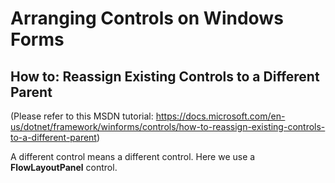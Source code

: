 # Arranging Controls on Windows Forms
## How to: Reassign Existing Controls to a Different Parent
(Please refer to this MSDN tutorial: https://docs.microsoft.com/en-us/dotnet/framework/winforms/controls/how-to-reassign-existing-controls-to-a-different-parent)

A different control means a different control. Here we use a **FlowLayoutPanel** control.
